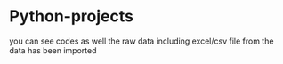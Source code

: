 # Python-projects
you can see codes as well the raw data including excel/csv file from the data has been imported
